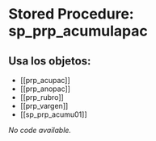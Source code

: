 # Stored Procedure: sp_prp_acumulapac

## Usa los objetos:
- [[prp_acupac]]
- [[prp_anopac]]
- [[prp_rubro]]
- [[prp_vargen]]
- [[sp_prp_acumu01]]

*No code available.*
